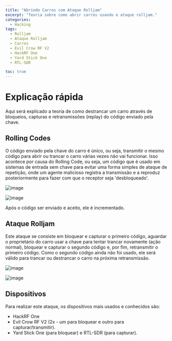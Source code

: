 ```yaml
---
title: "Abrindo Carros com Ataque Rolljam"
excerpt: "Teoria sobre como abrir carros usando o ataque rolljam."
categories:
  - Hacking
tags:
  - Rolljam
  - Ataque Rolljam
  - Carros
  - Evil Crow RF V2
  - HackRF One
  - Yard Stick One
  - RTL-SDR

toc: true
---
```


# Explicação rápida
Aqui será explicado a teoria de como destrancar um carro através de bloqueios, capturas e retransmissões (replay) do código enviado pela chave.

## Rolling Codes
O código enviado pela chave do carro é único, ou seja, transmitir o mesmo código para abrir ou trancar o carro várias vezes não vai funcionar. Isso acontece por causa do Rolling Code, ou seja, um código que é usado em sistemas de entrada sem chave para evitar uma forma simples de ataque de repetição, onde um agente malicioso registra a transmissão e a reproduz posteriormente para fazer com que o receptor seja 'desbloqueado'.  

![image](https://github.com/BieAnimaton/BieAnimaton/assets/52220244/12ba0ed7-7ac2-4ef8-9f11-4f047d3efd95)

![image](https://github.com/BieAnimaton/BieAnimaton/assets/52220244/1b11aadc-b63e-49f5-83c3-1102cffc53a2)

Após o código ser enviado e aceito, ele é incrementado.

## Ataque Rolljam
Este ataque se consiste em bloquear e capturar o primeiro código, aguardar o proprietário do carro usar a chave para tentar trancar novamente (ação normal), bloquear e capturar o segundo código e, por fim, retransmitir o primeiro código. 
Como o segundo código ainda não foi usado, ele será válido para trancar ou destrancar o carro na próxima retransmissão.


![image](https://github.com/BieAnimaton/BieAnimaton/assets/52220244/d082402c-704d-4f0b-abd2-17fdbfd17be3)

![image](https://github.com/BieAnimaton/BieAnimaton/assets/52220244/cf7ab569-eee3-44bb-aa61-0f10e4dc467c)

## Dispositivos
Para realizar este ataque, os dispositivos mais usados e conhecidos são:
- HackRF One
- Evil Crow RF V2 (2x - um para bloquear e outro para capturar/transmitir).
- Yard Stick One (para bloquear) e RTL-SDR (para capturar).